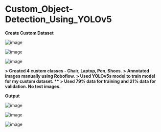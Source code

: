 # Custom_Object-Detection_Using_YOLOv5

**Create Custom Dataset**

![image](https://github.com/Sushant369/Custom_Object-Detection_Using_YOLOv5/assets/72655705/f528a7f9-8eb6-4007-8d6b-cfa5f81baf79)

![image](https://github.com/Sushant369/Custom_Object-Detection_Using_YOLOv5/assets/72655705/94e0488d-c971-4248-b61a-9775746dba46)

![image](https://github.com/Sushant369/Custom_Object-Detection_Using_YOLOv5/assets/72655705/68d73105-375e-420e-a554-97da77a7d6df)

**> Created 4 custom classes - Chair, Laptop, Pen, Shoes.**
**> Annotated images manually using Roboflow.**
**> Used YOLOv5s model to train model for my custom dataset. **
**> Used 79% data for training and 21% data for validation. No test images.****

**Output**

![image](https://github.com/Sushant369/Custom_Object-Detection_Using_YOLOv5/assets/72655705/0ddb4996-0b3e-45ff-9fd0-5eeba533e6e5)

![image](https://github.com/Sushant369/Custom_Object-Detection_Using_YOLOv5/assets/72655705/2361bf7b-475e-4356-b8ae-1295501af4f9)

![image](https://github.com/Sushant369/Custom_Object-Detection_Using_YOLOv5/assets/72655705/00215d70-8efb-4751-b5bd-1077bbbb03b0)





